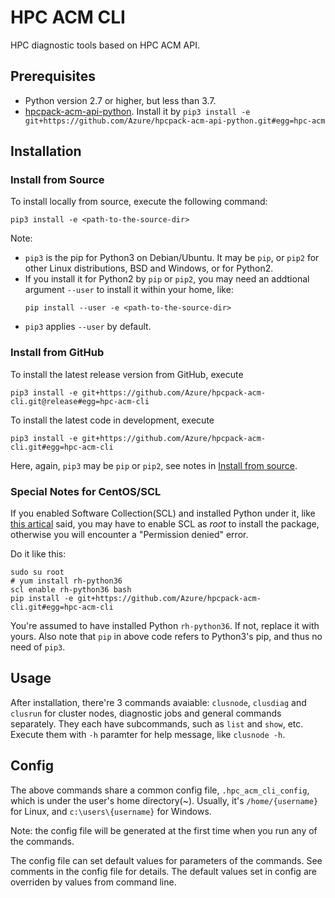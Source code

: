 # HPC ACM CLI

HPC diagnostic tools based on HPC ACM API.

## Prerequisites

* Python version 2.7 or higher, but less than 3.7.
* [hpcpack-acm-api-python](https://github.com/Azure/hpcpack-acm-api-python). Install it by `pip3 install -e git+https://github.com/Azure/hpcpack-acm-api-python.git#egg=hpc-acm`

## Installation

### Install from Source

To install locally from source, execute the following command:

```
pip3 install -e <path-to-the-source-dir>
```

Note:

* `pip3` is the pip for Python3 on Debian/Ubuntu. It may be `pip`, or `pip2` for other Linux distributions, BSD and Windows, or for Python2.
* If you install it for Python2 by `pip` or `pip2`, you may need an addtional argument `--user` to install it within your home, like:
  ```
  pip install --user -e <path-to-the-source-dir>
  ```
* `pip3` applies `--user` by default.

### Install from GitHub

To install the latest release version from GitHub, execute

```
pip3 install -e git+https://github.com/Azure/hpcpack-acm-cli.git@release#egg=hpc-acm-cli
```

To install the latest code in development, execute

```
pip3 install -e git+https://github.com/Azure/hpcpack-acm-cli.git#egg=hpc-acm-cli
```

Here, again, `pip3` may be `pip` or `pip2`, see notes in [Install from source](#install-from-Source).

### Special Notes for CentOS/SCL

If you enabled Software Collection(SCL) and installed Python under it, like [this artical](https://linuxize.com/post/how-to-install-python-3-on-centos-7/) said, you may have to enable SCL as *root* to install the package, otherwise you will encounter a "Permission denied" error.

Do it like this:

```
sudo su root
# yum install rh-python36
scl enable rh-python36 bash
pip install -e git+https://github.com/Azure/hpcpack-acm-cli.git#egg=hpc-acm-cli
```

You're assumed to have installed Python `rh-python36`. If not, replace it with yours. Also note that `pip` in above code refers to Python3's pip, and thus no need of `pip3`.

## Usage

After installation, there're 3 commands avaiable: `clusnode`, `clusdiag` and `clusrun` for cluster nodes, diagnostic jobs and general commands separately. They each have subcommands, such as `list` and `show`, etc. Execute them with `-h` paramter for help message, like `clusnode -h`.

## Config

The above commands share a common config file, `.hpc_acm_cli_config`, which is under the user's home directory(~). Usually, it's `/home/{username}` for Linux, and `c:\users\{username}` for Windows.

Note: the config file will be generated at the first time when you run any of the commands.

The config file can set default values for parameters of the commands. See comments in the config file for details. The default values set in config are overriden by values from command line.
